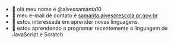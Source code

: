 - 👋 olá meu nome é @alvessamanta10
- 👀 meu e-mail de contato é samanta.alves@escola.pr.gov.br
- 🌱 estou interessada em aprender novas linguagens.
- 💞️ estou aprendendo a programar recentemente a linguagem de JavaScript e Scratch
